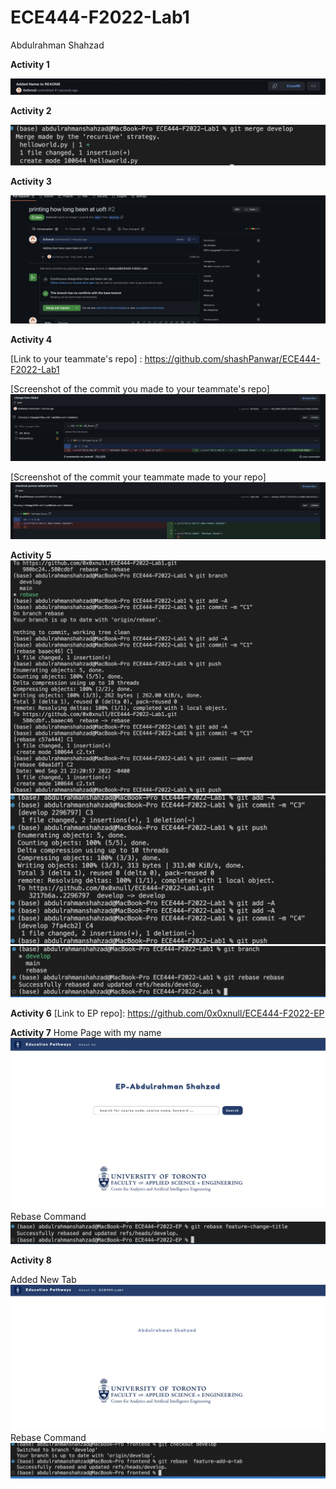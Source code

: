 # ECE444-F2022-Lab1

Abdulrahman Shahzad

**Activity 1**

![](/Images/Activity1.png)

**Activity 2**

![](/Images/Activity2.png)

**Activity 3**

![](/Images/Activity3.png)

**Activity 4**

[Link to your teammate's repo] : https://github.com/shashPanwar/ECE444-F2022-Lab1

[Screenshot of the commit you made to your teammate's repo]
![](/Images/Activity4A.png)

[Screenshot of the commit your teammate made to your repo]
![](/Images/Activity4B.png)

**Activity 5**
![](/Images/Activity5A1.png)
![](/Images/Activity5A2.png)
![](/Images/Activity5A3.png)

**Activity 6**
[Link to EP repo]: https://github.com/0x0xnull/ECE444-F2022-EP

**Activity 7**
Home Page with my name
![](/Images/Activity7A.png)
Rebase Command
![](/Images/Activity7B.png)

**Activity 8**

Added New Tab
![](/Images/Activity8A.png)
Rebase Command
![](/Images/Activity8B.png)
